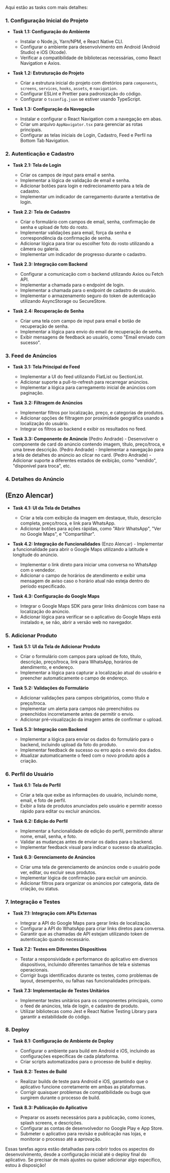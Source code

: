 Aqui estão as tasks com mais detalhes:

### 1. **Configuração Inicial do Projeto**

- **Task 1.1: Configuração do Ambiente**

  - Instalar o Node.js, Yarn/NPM, e React Native CLI.
  - Configurar o ambiente para desenvolvimento em Android (Android Studio) e iOS (Xcode).
  - Verificar a compatibilidade de bibliotecas necessárias, como React Navigation e Axios.

- **Task 1.2: Estruturação do Projeto**

  - Criar a estrutura inicial do projeto com diretórios para `components`, `screens`, `services`, `hooks`, `assets`, e `navigation`.
  - Configurar ESLint e Prettier para padronização do código.
  - Configurar o `tsconfig.json` se estiver usando TypeScript.

- **Task 1.3: Configuração da Navegação**
  - Instalar e configurar o React Navigation com a navegação em abas.
  - Criar um arquivo `AppNavigator.tsx` para gerenciar as rotas principais.
  - Configurar as telas iniciais de Login, Cadastro, Feed e Perfil na Bottom Tab Navigation.

### 2. **Autenticação e Cadastro**

- **Task 2.1: Tela de Login**

  - Criar os campos de input para email e senha.
  - Implementar a lógica de validação de email e senha.
  - Adicionar botões para login e redirecionamento para a tela de cadastro.
  - Implementar um indicador de carregamento durante a tentativa de login.

- **Task 2.2: Tela de Cadastro**

  - Criar o formulário com campos de email, senha, confirmação de senha e upload de foto do rosto.
  - Implementar validações para email, força da senha e correspondência da confirmação de senha.
  - Adicionar lógica para tirar ou escolher foto do rosto utilizando a câmera ou galeria.
  - Implementar um indicador de progresso durante o cadastro.

- **Task 2.3: Integração com Backend**

  - Configurar a comunicação com o backend utilizando Axios ou Fetch API.
  - Implementar a chamada para o endpoint de login.
  - Implementar a chamada para o endpoint de cadastro de usuário.
  - Implementar o armazenamento seguro do token de autenticação utilizando AsyncStorage ou SecureStore.

- **Task 2.4: Recuperação de Senha**
  - Criar uma tela com campo de input para email e botão de recuperação de senha.
  - Implementar a lógica para envio do email de recuperação de senha.
  - Exibir mensagens de feedback ao usuário, como "Email enviado com sucesso".

### 3. **Feed de Anúncios**

- **Task 3.1: Tela Principal de Feed**

  - Implementar a UI do feed utilizando FlatList ou SectionList.
  - Adicionar suporte a pull-to-refresh para recarregar anúncios.
  - Implementar a lógica para carregamento inicial de anúncios com paginação.

- **Task 3.2: Filtragem de Anúncios**

  - Implementar filtros por localização, preço, e categorias de produtos.
  - Adicionar opções de filtragem por proximidade geográfica usando a localização do usuário.
  - Integrar os filtros ao backend e exibir os resultados no feed.

- **Task 3.3: Componente de Anúncio**
  (Pedro Andrade) - Desenvolver o componente de card do anúncio contendo imagem, título, preço/troca, e uma breve descrição.
  (Pedro Andrade) - Implementar a navegação para a tela de detalhes do anúncio ao clicar no card.
  (Pedro Andrade) - Adicionar suporte a diferentes estados de exibição, como "vendido", "disponível para troca", etc.

### 4. **Detalhes do Anúncio**

## **(Enzo Alencar)**

- **Task 4.1: UI da Tela de Detalhes**

  - Criar a tela com exibição da imagem em destaque, título, descrição completa, preço/troca, e link para WhatsApp.
  - Adicionar botões para ações rápidas, como "Abrir WhatsApp", "Ver no Google Maps", e "Compartilhar".

- **Task 4.2: Integração de Funcionalidades**
  (Enzo Alencar) - Implementar a funcionalidade para abrir o Google Maps utilizando a latitude e longitude do anúncio.

  - Implementar o link direto para iniciar uma conversa no WhatsApp com o vendedor.
  - Adicionar o campo de horários de atendimento e exibir uma mensagem de aviso caso o horário atual não esteja dentro do período especificado.

- **Task 4.3: Configuração do Google Maps**
  - Integrar o Google Maps SDK para gerar links dinâmicos com base na localização do anúncio.
  - Adicionar lógica para verificar se o aplicativo do Google Maps está instalado e, se não, abrir a versão web no navegador.

### 5. **Adicionar Produto**

- **Task 5.1: UI da Tela de Adicionar Produto**

  - Criar o formulário com campos para upload de foto, título, descrição, preço/troca, link para WhatsApp, horários de atendimento, e endereço.
  - Implementar a lógica para capturar a localização atual do usuário e preencher automaticamente o campo de endereço.

- **Task 5.2: Validações do Formulário**

  - Adicionar validações para campos obrigatórios, como título e preço/troca.
  - Implementar um alerta para campos não preenchidos ou preenchidos incorretamente antes de permitir o envio.
  - Adicionar pré-visualização da imagem antes de confirmar o upload.

- **Task 5.3: Integração com Backend**
  - Implementar a lógica para enviar os dados do formulário para o backend, incluindo upload da foto do produto.
  - Implementar feedback de sucesso ou erro após o envio dos dados.
  - Atualizar automaticamente o feed com o novo produto após a criação.

### 6. **Perfil do Usuário**

- **Task 6.1: Tela de Perfil**

  - Criar a tela que exibe as informações do usuário, incluindo nome, email, e foto de perfil.
  - Exibir a lista de produtos anunciados pelo usuário e permitir acesso rápido para editar ou excluir anúncios.

- **Task 6.2: Edição do Perfil**

  - Implementar a funcionalidade de edição do perfil, permitindo alterar nome, email, senha, e foto.
  - Validar as mudanças antes de enviar os dados para o backend.
  - Implementar feedback visual para indicar o sucesso da atualização.

- **Task 6.3: Gerenciamento de Anúncios**
  - Criar uma tela de gerenciamento de anúncios onde o usuário pode ver, editar, ou excluir seus produtos.
  - Implementar lógica de confirmação para excluir um anúncio.
  - Adicionar filtros para organizar os anúncios por categoria, data de criação, ou status.

### 7. **Integração e Testes**

- **Task 7.1: Integração com APIs Externas**

  - Integrar a API do Google Maps para gerar links de localização.
  - Configurar a API do WhatsApp para criar links diretos para conversa.
  - Garantir que as chamadas de API estejam utilizando token de autenticação quando necessário.

- **Task 7.2: Testes em Diferentes Dispositivos**

  - Testar a responsividade e performance do aplicativo em diversos dispositivos, incluindo diferentes tamanhos de tela e sistemas operacionais.
  - Corrigir bugs identificados durante os testes, como problemas de layout, desempenho, ou falhas nas funcionalidades principais.

- **Task 7.3: Implementação de Testes Unitários**
  - Implementar testes unitários para os componentes principais, como o feed de anúncios, tela de login, e cadastro de produto.
  - Utilizar bibliotecas como Jest e React Native Testing Library para garantir a estabilidade do código.

### 8. **Deploy**

- **Task 8.1: Configuração de Ambiente de Deploy**

  - Configurar o ambiente para build em Android e iOS, incluindo as configurações específicas de cada plataforma.
  - Criar scripts automatizados para o processo de build e deploy.

- **Task 8.2: Testes de Build**

  - Realizar builds de teste para Android e iOS, garantindo que o aplicativo funcione corretamente em ambas as plataformas.
  - Corrigir quaisquer problemas de compatibilidade ou bugs que surgirem durante o processo de build.

- **Task 8.3: Publicação do Aplicativo**
  - Preparar os assets necessários para a publicação, como ícones, splash screens, e descrições.
  - Configurar as contas de desenvolvedor no Google Play e App Store.
  - Submeter o aplicativo para revisão e publicação nas lojas, e monitorar o processo até a aprovação.

Essas tarefas agora estão detalhadas para cobrir todos os aspectos do desenvolvimento, desde a configuração inicial até o deploy final do aplicativo. Se precisar de mais ajustes ou quiser adicionar algo específico, estou à disposição!
